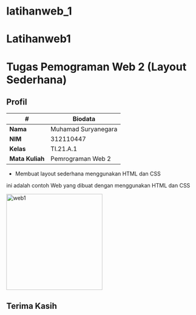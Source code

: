 # latihanweb_1

# Latihanweb1

# Tugas Pemograman Web 2 (Layout Sederhana)
## Profil
| #               | Biodata                |
| --------------- | -------------------    |
| **Nama**        | Muhamad Suryanegara    |
| **NIM**         | 312110447              |
| **Kelas**       | TI.21.A.1              |
| **Mata Kuliah** | Pemrograman Web 2      |

- Membuat layout sederhana menggunakan HTML dan CSS

ini adalah contoh Web yang dibuat dengan menggunakan HTML dan CSS

<img width="253" alt="web1" src="https://user-images.githubusercontent.com/92637117/224542850-00c522ac-5f7c-476d-bb3a-fcfabdbf1eeb.png">


## Terima Kasih
